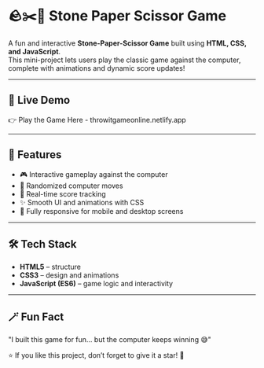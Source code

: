 # 🪨✂️📄 Stone Paper Scissor Game

A fun and interactive **Stone-Paper-Scissor Game** built using **HTML, CSS, and JavaScript**.  
This mini-project lets users play the classic game against the computer, complete with animations and dynamic score updates!

---

## 🚀 Live Demo
👉 Play the Game Here - throwitgameonline.netlify.app

---

## 🧩 Features
- 🎮 Interactive gameplay against the computer  
- 🧠 Randomized computer moves  
- 🧾 Real-time score tracking  
- ✨ Smooth UI and animations with CSS  
- 📱 Fully responsive for mobile and desktop screens  

---

## 🛠️ Tech Stack
- **HTML5** – structure  
- **CSS3** – design and animations  
- **JavaScript (ES6)** – game logic and interactivity  

---

## 🪄 Fun Fact

"I built this game for fun… but the computer keeps winning 😅"

⭐ If you like this project, don’t forget to give it a star! 🌟

